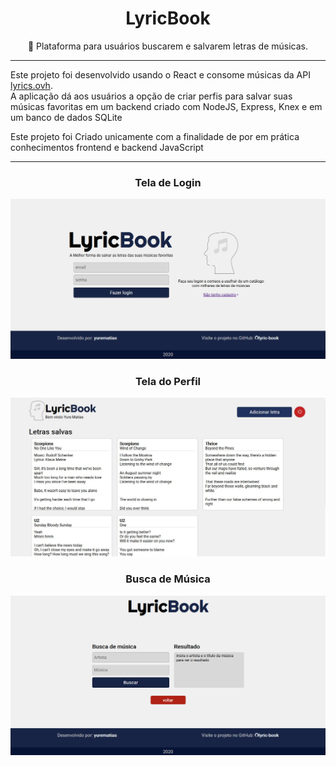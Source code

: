 <h1 align="center">
    LyricBook
</h1>

<p align="center">
    🎼 Plataforma para usuários buscarem e salvarem letras de músicas. 
</p>
<hr>
<p>
    Este projeto foi desenvolvido usando o 
    React e consome músicas da API 
    <a href="https://lyrics.ovh">lyrics.ovh</a>.
    <br/>
    A aplicação dá aos usuários a opção de criar perfis para salvar suas músicas favoritas em um backend criado com NodeJS, Express, Knex e em um banco de dados SQLite
</p>

<p>
    Este projeto foi Criado unicamente com a finalidade de por em prática conhecimentos frontend e backend JavaScript
<p/>
<hr>

<div align="center">
    <h3>Tela de Login</h3>
    <img src="prints/print-login.png">
</div>
<div align="center">
    <h3> Tela do Perfil</h3>
    <img src="prints/print-profile.JPG">
</div>
<div align="center">
    <h3>Busca de Música</h3>
    <img src="prints/print-search.png">
</div>
